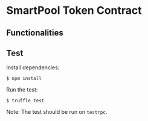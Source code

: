 # SmartPool Token Contract

## Functionalities

## Test

Install dependencies:

```
$ npm install
```

Run the test:

```
$ truffle test
```

Note: The test should be run on `testrpc`.
